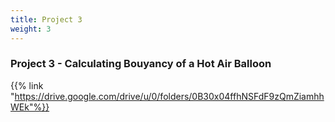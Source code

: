 ```yaml
---
title: Project 3
weight: 3
---
```

### Project 3 - Calculating Bouyancy of a Hot Air Balloon

{{% link "https://drive.google.com/drive/u/0/folders/0B30x04ffhNSFdF9zQmZiamhhWEk"%}}
